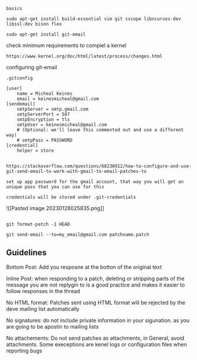 ```
basics

sudo apt-get install build-essential vim git cscope libncurses-dev libssl-dev bison flex

sudo apt-get install git-email
```

check minimum requirements to compiel a kernel

```
https://www.kernel.org/doc/html/latest/process/changes.html
```


configuring git-email

```
.gitconfig

[user]
    name = Micheal Keines
    email = keinesmicheal@gmail.com
[sendemail]
    smtpServer = smtp.gmail.com
    smtpServerPort = 587
    smtpEncryption = tls
    smtpUser = keinesmicheal@gmail.com
    # (Optional: we'll leave this commented out and use a different way)
    # smtpPass = PASSWORD
[credential]
    helper = store


https://stackoverflow.com/questions/68238912/how-to-configure-and-use-git-send-email-to-work-with-gmail-to-email-patches-to

set up app password for the gmail account, that way you will get an unique pass that you can use for this 

credentials will be stored under .git-credentials
```


![[Pasted image 20230128025835.png]]

```

git format-patch -1 HEAD

git send-email --to=my_email@gmail.com patchname.patch
```


## Guidelines

Bottom Post: Add you resposne at the botton of the original text 

Inline Post: when responding to a patch, deleting or stripping parts of the message you are not replygin to is a good practice and makes it easier to follow responses in the thread

No HTML format: Patches sent using HTML format wlil be rejected by the deve mailing list automatically

No signatures: do not include private information in your sigunation. as you are going to be apostin to mailing lists

No attachements: Do not send patches as attachments, in General, avoid attachments. Some execeptions are kenel logs or configuration files when reporting bugs





